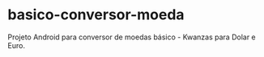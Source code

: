 # basico-conversor-moeda
Projeto Android para conversor de moedas básico - Kwanzas para Dolar e Euro.
